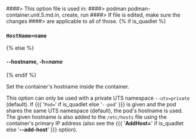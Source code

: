 ####> This option file is used in:
####>   podman podman-container.unit.5.md.in, create, run
####> If file is edited, make sure the changes
####> are applicable to all of those.
{% if is_quadlet %}
### `HostName=name`
{% else %}
#### **--hostname**, **-h**=*name*
{% endif %}

Set the container's hostname inside the container.

This option can only be used with a private UTS namespace `--uts=private`
(default). If {{{ '`Pod=`' if is_quadlet else '`--pod`' }}} is given and the pod shares the same UTS namespace
(default), the pod's hostname is used. The given hostname is also added to the
`/etc/hosts` file using the container's primary IP address (also see the
{{{ '**AddHost=**' if is_quadlet else '**--add-host**' }}} option).
